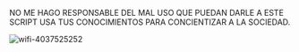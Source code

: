 NO ME HAGO RESPONSABLE DEL MAL USO QUE PUEDAN DARLE A ESTE SCRIPT 
USA TUS CONOCIMIENTOS PARA CONCIENTIZAR A LA SOCIEDAD.

![wifi-4037525252](https://user-images.githubusercontent.com/117610367/211168511-27cb64d0-cbda-4cba-a378-dd2df636ff61.jpeg)
